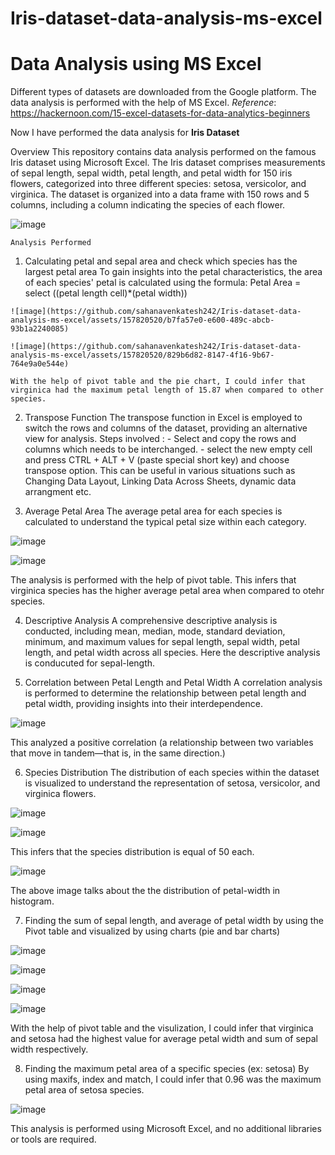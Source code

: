 # Iris-dataset-data-analysis-ms-excel

# Data Analysis using MS Excel
Different types of datasets are downloaded from the Google platform. The data analysis is performed with the help of MS Excel. 
_Reference_: https://hackernoon.com/15-excel-datasets-for-data-analytics-beginners 

 Now I have performed the data analysis for **Iris Dataset**
 
  Overview
  This repository contains data analysis performed on the famous Iris dataset using Microsoft Excel. The Iris dataset comprises measurements of sepal length, sepal width, petal length, and 
  petal width for 150 iris flowers, categorized into three different species: setosa, versicolor, and virginica. The dataset is organized into a data frame with 150 rows and 5 columns, 
  including a column indicating the species of each flower.

 ![image](https://github.com/sahanavenkatesh242/Iris-dataset-data-analysis-ms-excel/assets/157820520/cbda31f1-5dda-4e80-9131-37c0484ed3a3)


   
    Analysis Performed
    
  1. Calculating petal and sepal area and check which species has the largest petal area 
  To gain insights into the petal characteristics, the area of each species' petal is calculated using the formula:
      Petal Area = select ((petal length cell)*(petal width))
    
    ![image](https://github.com/sahanavenkatesh242/Iris-dataset-data-analysis-ms-excel/assets/157820520/b7fa57e0-e600-489c-abcb-93b1a2240085)

    ![image](https://github.com/sahanavenkatesh242/Iris-dataset-data-analysis-ms-excel/assets/157820520/829b6d82-8147-4f16-9b67-764e9a0e544e)

    With the help of pivot table and the pie chart, I could infer that virginica had the maximum petal length of 15.87 when compared to other species.
  
  2. Transpose Function
  The transpose function in Excel is employed to switch the rows and columns of the dataset, providing an alternative view for analysis.
        Steps involved :
           - Select and copy the rows and columns which needs to be interchanged.
           - select the new empty cell and press CTRL + ALT + V (paste special short key) and choose transpose option.
     This can be useful in various situations such as Changing Data Layout, Linking Data Across Sheets, dynamic data arrangment etc.
  
  3. Average Petal Area
  The average petal area for each species is calculated to understand the typical petal size within each category.

![image](https://github.com/sahanavenkatesh242/Iris-dataset-data-analysis-ms-excel/assets/157820520/99e7f262-10fe-4c6a-98f6-65f67b2f40cc)

![image](https://github.com/sahanavenkatesh242/Iris-dataset-data-analysis-ms-excel/assets/157820520/fb991a63-1ff7-4c02-a086-315cbbccddc1)


  
  The analysis is performed with the help of pivot table. This infers that virginica species has the higher average petal area when compared to otehr species.
  
  4. Descriptive Analysis
  A comprehensive descriptive analysis is conducted, including mean, median, mode, standard deviation, minimum, and maximum values for sepal length, sepal width, petal length, and petal width 
  across all species.
  Here the descriptive analysis is conducuted for sepal-length. 
  
  5. Correlation between Petal Length and Petal Width
  A correlation analysis is performed to determine the relationship between petal length and petal width, providing insights into their interdependence.
  
  ![image](https://github.com/sahanavenkatesh242/Iris-dataset-data-analysis-ms-excel/assets/157820520/085064de-c1cb-4956-9bd0-c2e1aad13d07)

  
  This analyzed a positive correlation (a relationship between two variables that move in tandem—that is, in the same direction.)
  
  6. Species Distribution
  The distribution of each species within the dataset is visualized to understand the representation of setosa, versicolor, and virginica flowers.
  
  ![image](https://github.com/sahanavenkatesh242/Iris-dataset-data-analysis-ms-excel/assets/157820520/0a8ff1aa-1a61-461a-b4b2-3e75282b10ca)

  ![image](https://github.com/sahanavenkatesh242/Iris-dataset-data-analysis-ms-excel/assets/157820520/806bd7c7-ee41-4cfd-83fa-d25bdba0a454)


  This infers that the species distribution is equal of 50 each. 

  ![image](https://github.com/sahanavenkatesh242/Iris-dataset-data-analysis-ms-excel/assets/157820520/977b8669-033e-409b-8668-d06b37710a3a)
  
  The above image talks about the the distribution of petal-width in histogram. 
  
  7. Finding the sum of sepal length, and average of petal width by using the Pivot table and visualized by using charts (pie and bar charts)

   ![image](https://github.com/sahanavenkatesh242/Iris-dataset-data-analysis-ms-excel/assets/157820520/02d887b8-13c9-4199-af21-80d3fb94a938)

  ![image](https://github.com/sahanavenkatesh242/Iris-dataset-data-analysis-ms-excel/assets/157820520/4c3cadbf-03e8-432f-9037-c477b417fe50)

  
  ![image](https://github.com/sahanavenkatesh242/Iris-dataset-data-analysis-ms-excel/assets/157820520/fac024a1-b431-4c4a-ac68-5b5dbcf1f7a7)

  
  ![image](https://github.com/sahanavenkatesh242/Iris-dataset-data-analysis-ms-excel/assets/157820520/8dcc8cfc-e25a-4f88-b700-cdb3560a7868)

  With the help of pivot table and the visulization, I could infer that virginica and setosa had the highest value for average petal width and sum of sepal width respectively. 
  
  8. Finding the maximum petal area of a specific species (ex: setosa)
  By using maxifs, index and match, I could infer that 0.96 was the maximum petal area of setosa species.

  ![image](https://github.com/sahanavenkatesh242/Iris-dataset-data-analysis-ms-excel/assets/157820520/216317b2-ea25-4e61-922f-e2ebae7bdf11)

  

  
  This analysis is performed using Microsoft Excel, and no additional libraries or tools are required. 
